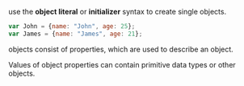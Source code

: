 use the **object literal** or **initializer** syntax to create single objects.

```jsx
var John = {name: "John", age: 25};
var James = {name: "James", age: 21};
```

objects consist of properties, which are used to describe an object.

Values of object properties can contain primitive data types or other objects.